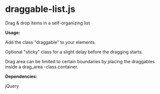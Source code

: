 # draggable-list.js
Drag &amp; drop items in a self-organizing list

**Usage:**

Add the class "draggable" to your elements.

Optional "sticky" class for a slight delay before the dragging starts.

Drag area can be limited to certain boundaries by placing the draggables inside a drag_area -class container.


**Dependencies:**

jQuery

